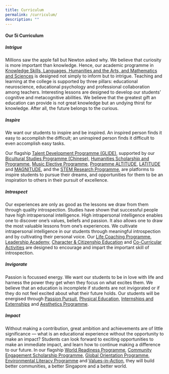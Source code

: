 ```yaml
---
title: Curriculum
permalink: /curriculum/
description: ""
---
```

#### **Our 5i Curriculum**


##### **Intrigue**

Millions saw the apple fall but Newton asked why. We believe that curiosity is more important than knowledge. Hence, our academic programme in [Knowledge Skills, Languages, Humanities and the Arts, and Mathematics and Sciences](/subjects/) is designed not simply to inform but to intrigue. Teaching and learning at the college is supported by three pillars: educational neuroscience, educational psychology and professional collaboration among teachers. Interesting lessons are designed to develop our students’ cognitive and metacognitive abilities. We believe that the greatest gift an education can provide is not great knowledge but an undying thirst for knowledge. After all, the future belongs to the curious.


##### **Inspire**

We want our students to inspire and be inspired. An inspired person finds it easy to accomplish the difficult; an uninspired person finds it difficult to even accomplish easy tasks. 

Our flagship [Talent Development Programme (GLIDE)](/flagship-programmes/tdp/), supported by our [Bicultural Studies Programme (Chinese)](/special-programmes/bsp/), [Humanities Scholarship and Programme](/special-programmes/hsp/), [Music Elective Programme](/special-programmes/mep/), [Programme ALTITUDE](/special-programmes/altitude/), [LATITUDE](/special-programmes/latitude/) and [MAGNITUDE](/special-programmes/magnitude/), and the [STEM Research Programme](/special-programmes/stem/), are platforms to inspire students to pursue their dreams, and opportunities for them to be an inspiration to others in their pursuit of excellence. 


##### **Introspect**

Our experiences are only as good as the lessons we draw from them through quality introspection. Studies have shown that successful people have high intrapersonal intelligence. High intrapersonal intelligence enables one to discover one’s values, beliefs and passion. It also allows one to draw the most valuable lessons from one’s experiences. We cultivate intrapersonal intelligence in our students through meaningful introspection and by cultivating their personal voice. Our [Life Coaching Programme](/flagship-programmes/lcp/), [Leadership Academy](/student-development/leadership/), [Character & Citizenship Education](/student-development/cce/) and [Co-Curricular Activities](/culture/cca/) are designed to encourage and impart the important skill of introspection.


##### **Invigorate**

Passion is focussed energy. We want our students to be in love with life and harness the power they get when they focus on what excites them. We believe that an education is incomplete if students are not invigorated or if they do not feel excited about what their future holds. Our students will be energised through  [Passion Pursuit](/flagship-programmes/pp/), [Physical Education](/about/staff/pe/), [Internships and Externships](/culture/internships/) and [Aesthetics Programme](/culture/aesthetics/).


##### **Impact**

Without making a contribution, great ambition and achievements are of little significance — what is an educational experience without the opportunity to make an impact? Students can look forward to exciting opportunities to make an immediate impact, and learn how to continue making a difference to our future. In our flagship [World Readiness Programme](/flagship-programmes/wrp/), [Community Engagement Scholarship Programme](/special-programmes/csp/), [Global Orientation Programme](/student-development/go/), [Environmental Literacy Programme](/student-development/elp/) and [Values-in-Action](/student-development/via/), they will build better communities, a better Singapore and a better world.